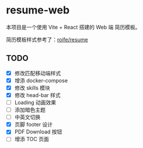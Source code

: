 # resume-web

本项目是一个使用 Vite + React 搭建的 Web 端 简历模板。

简历模板样式参考了：[roife/resume](https://github.com/roife/resume)

## TODO

- [x] 修改匹配移动端样式
- [x] 增添 docker-compose
- [x] 修改 skills 模块
- [x] 修改 head-bar 样式
- [ ] Loading 动画效果
- [ ] 添加暗色主题
- [ ] 中英文切换
- [x] 页脚 footer 设计
- [x] PDF Download 按钮
- [ ] 增添 TOC 页面
